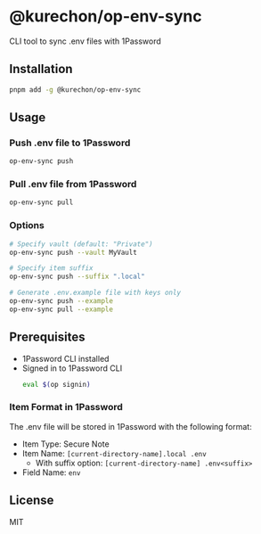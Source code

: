 # @kurechon/op-env-sync

CLI tool to sync .env files with 1Password

## Installation

```bash
pnpm add -g @kurechon/op-env-sync
```

## Usage

### Push .env file to 1Password

```bash
op-env-sync push
```

### Pull .env file from 1Password

```bash
op-env-sync pull
```

### Options

```bash
# Specify vault (default: "Private")
op-env-sync push --vault MyVault

# Specify item suffix
op-env-sync push --suffix ".local"

# Generate .env.example file with keys only
op-env-sync push --example
op-env-sync pull --example
```

## Prerequisites

- 1Password CLI installed
- Signed in to 1Password CLI
  ```bash
  eval $(op signin)
  ```

### Item Format in 1Password

The .env file will be stored in 1Password with the following format:

- Item Type: Secure Note
- Item Name: `[current-directory-name].local .env`
  - With suffix option: `[current-directory-name] .env<suffix>`
- Field Name: `env`

## License

MIT
